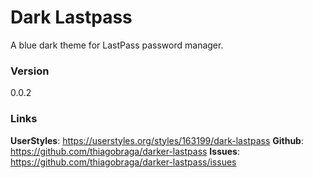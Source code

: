 # Dark Lastpass

A blue dark theme for LastPass password manager.

### Version

0.0.2

### Links

**UserStyles**: https://userstyles.org/styles/163199/dark-lastpass
**Github**: https://github.com/thiagobraga/darker-lastpass
**Issues**: https://github.com/thiagobraga/darker-lastpass/issues

